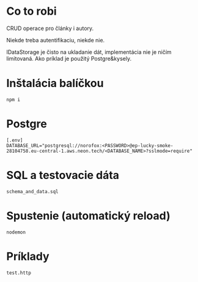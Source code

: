 
# Co to robi
CRUD operace pro články i autory.

Niekde treba autentifikaciu, niekde nie.

IDataStorage je čisto na ukladanie dát, implementácia nie je ničím limitovaná. Ako príklad je použitý Postgre&kysely.


# Inštalácia balíčkou
```
npm i
```


# Postgre
```
[.env]
DATABASE_URL="postgresql://norofox:<PASSWORD>@ep-lucky-smoke-28104758.eu-central-1.aws.neon.tech/<DATABASE_NAME>?sslmode=require"

```


# SQL a testovacie dáta
```
schema_and_data.sql
```


# Spustenie (automatický reload)

```
nodemon
```


# Príklady
```
test.http
```


